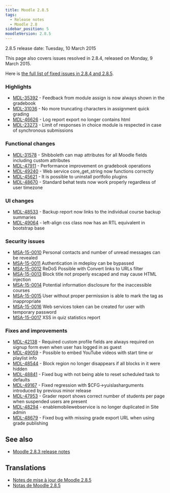 ```yaml
---
title: Moodle 2.8.5
tags:
  - Release notes
  - Moodle 2.8
sidebar_position: 5
moodleVersion: 2.8.5
---
```

2.8.5 release date: Tuesday, 10 March 2015

This page also covers issues resolved in 2.8.4, released on Monday, 9 March 2015.

Here is [the full list of fixed issues in 2.8.4 and 2.8.5](https://tracker.moodle.org/issues/?jql=project%20%3D%20mdl%20AND%20resolution%20%3D%20fixed%20AND%20fixVersion%20in%20%28%222.8.4%22%2C%20%222.8.5%22%29%20ORDER%20BY%20priority%20DESC).

### Highlights

- [MDL-35392](https://tracker.moodle.org/browse/MDL-35392) - Feedback from module assign is now always shown in the gradebook
- [MDL-31036](https://tracker.moodle.org/browse/MDL-31036) - No more truncating characters in assignment quick grading
- [MDL-46626](https://tracker.moodle.org/browse/MDL-46626) - Log report export no longer contains html
- [MDL-23273](https://tracker.moodle.org/browse/MDL-23273) - Limit of responses in choice module is respected in case of synchronous submissions

### Functional changes

- [MDL-31578](https://tracker.moodle.org/browse/MDL-31578) - Shibboleth can map attributes for all Moodle fields including custom attributes
- [MDL-47911](https://tracker.moodle.org/browse/MDL-47911) - Performance improvement on gradebook operations
- [MDL-49240](https://tracker.moodle.org/browse/MDL-49240) - Web service core_get_string now functions correctly
- [MDL-45621](https://tracker.moodle.org/browse/MDL-45621) - It is possible to uninstall portfolio plugins
- [MDL-48670](https://tracker.moodle.org/browse/MDL-48670) - Standard behat tests now work properly regardless of user timezone

### UI changes

- [MDL-48533](https://tracker.moodle.org/browse/MDL-48533) - Backup report now links to the individual course backup summaries
- [MDL-49064](https://tracker.moodle.org/browse/MDL-49064) - left-align css class now has an RTL equivalent in bootstrap base

### Security issues

- [MSA-15-0010](https://moodle.org/mod/forum/discuss.php?d=307380) Personal contacts and number of unread messages can be revealed
- [MSA-15-0011](https://moodle.org/mod/forum/discuss.php?d=307381) Authentication in mdeploy can be bypassed
- [MSA-15-0012](https://moodle.org/mod/forum/discuss.php?d=307382) ReDoS Possible with Convert links to URLs filter
- [MSA-15-0013](https://moodle.org/mod/forum/discuss.php?d=307383) Block title not properly escaped and may cause HTML injection
- [MSA-15-0014](https://moodle.org/mod/forum/discuss.php?d=307384) Potential information disclosure for the inaccessible courses
- [MSA-15-0015](https://moodle.org/mod/forum/discuss.php?d=307385) User without proper permission is able to mark the tag as inappropriate
- [MSA-15-0016](https://moodle.org/mod/forum/discuss.php?d=307386) Web services token can be created for user with temporary password
- [MSA-15-0017](https://moodle.org/mod/forum/discuss.php?d=307387) XSS in quiz statistics report

### Fixes and improvements

- [MDL-42138](https://tracker.moodle.org/browse/MDL-42138) - Required custom profile fields are always required on signup form even when user has logged in as guest
- [MDL-49059](https://tracker.moodle.org/browse/MDL-49059) - Possible to embed YouTube videos with start time or playlist info
- [MDL-48544](https://tracker.moodle.org/browse/MDL-48544) - Block region no longer disappears if all blocks in it were hidden
- [MDL-48841](https://tracker.moodle.org/browse/MDL-48841) - Fixed bug with not being able to reset scheduled task to defaults
- [MDL-49167](https://tracker.moodle.org/browse/MDL-49167) - Fixed regression with $CFG->yuislasharguments introduced by previous minor release
- [MDL-47953](https://tracker.moodle.org/browse/MDL-47953) - Grader report shows correct number of students per page when suspended users are present
- [MDL-48294](https://tracker.moodle.org/browse/MDL-48294) - enablemobilewebservice is no longer duplicated in Site admin
- [MDL-48679](https://tracker.moodle.org/browse/MDL-48679) - Fixed bug with missing grade export URL when using grade publishing

## See also

- [Moodle 2.8.3 release notes](/general/releases/2.8/2.8.3)

## Translations

- [Notes de mise à jour de Moodle 2.8.5](https://docs.moodle.org/fr/Notes_de_mise_à_jour_de_Moodle_2.8.5)
- [Notas de Moodle 2.8.5](https://docs.moodle.org/es/Notas_de_Moodle_2.8.5)
